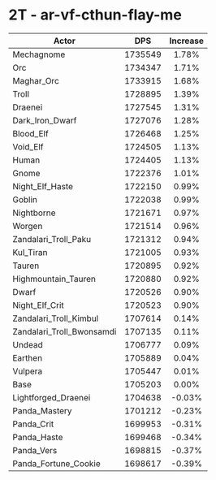 # 2T - ar-vf-cthun-flay-me
| Actor | DPS | Increase |
|---|:---:|:---:|
|Mechagnome|1735549|1.78%|
|Orc|1734347|1.71%|
|Maghar_Orc|1733915|1.68%|
|Troll|1728895|1.39%|
|Draenei|1727545|1.31%|
|Dark_Iron_Dwarf|1727076|1.28%|
|Blood_Elf|1726468|1.25%|
|Void_Elf|1724505|1.13%|
|Human|1724405|1.13%|
|Gnome|1722376|1.01%|
|Night_Elf_Haste|1722150|0.99%|
|Goblin|1722038|0.99%|
|Nightborne|1721671|0.97%|
|Worgen|1721514|0.96%|
|Zandalari_Troll_Paku|1721312|0.94%|
|Kul_Tiran|1721005|0.93%|
|Tauren|1720895|0.92%|
|Highmountain_Tauren|1720880|0.92%|
|Dwarf|1720526|0.90%|
|Night_Elf_Crit|1720523|0.90%|
|Zandalari_Troll_Kimbul|1707614|0.14%|
|Zandalari_Troll_Bwonsamdi|1707135|0.11%|
|Undead|1706777|0.09%|
|Earthen|1705889|0.04%|
|Vulpera|1705447|0.01%|
|Base|1705203|0.00%|
|Lightforged_Draenei|1704638|-0.03%|
|Panda_Mastery|1701212|-0.23%|
|Panda_Crit|1699953|-0.31%|
|Panda_Haste|1699468|-0.34%|
|Panda_Vers|1698815|-0.37%|
|Panda_Fortune_Cookie|1698617|-0.39%|
